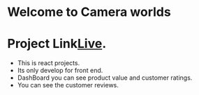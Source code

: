 # Welcome to Camera worlds

# Project Link[Live](https://github.com/facebook/create-react-app).

- This is react projects.
- Its only develop for front end.
- DashBoard you can see product value and customer ratings.
- You can see the customer reviews.